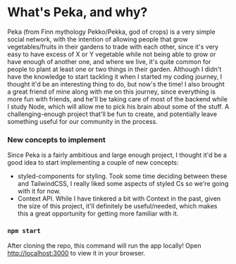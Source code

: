 # What's Peka, and why?

Peka (from Finn mythology Pekko/Pekka, god of crops) is a very simple social network, with the intention of allowing people that grow vegetables/fruits in their gardens to trade with each other, since it's very easy to have excess of X or Y vegetable while not being able to grow or have enough of another one, and where we live, it's quite common for people to plant at least one or two things in their garden.
Although I didn't have the knowledge to start tackling it when I started my coding journey, I thought it'd be an interesting thing to do, but now's the time! I also brought a great friend of mine along with me on this journey, since everything is more fun with friends, and he'll be taking care of most of the backend while I study Node, which will allow me to pick his brain about some of the stuff. A challenging-enough project that'll be fun to create, and potentially leave something useful for our community in the process.

### New concepts to implement

Since Peka is a fairly ambitious and large enough project, I thought it'd be a good idea to start implementing a couple of new concepts:

- styled-components for styling. Took some time deciding between these and TailwindCSS, I really liked some aspects of styled Cs so we're going with it for now.
- Context API. While I have tinkered a bit with Context in the past, given the size of this project, it'll definitely be useful/needed, which makes this a great opportunity for getting more familiar with it.

### `npm start`

After cloning the repo, this command will run the app locally!
Open [http://localhost:3000](http://localhost:3000) to view it in your browser.

